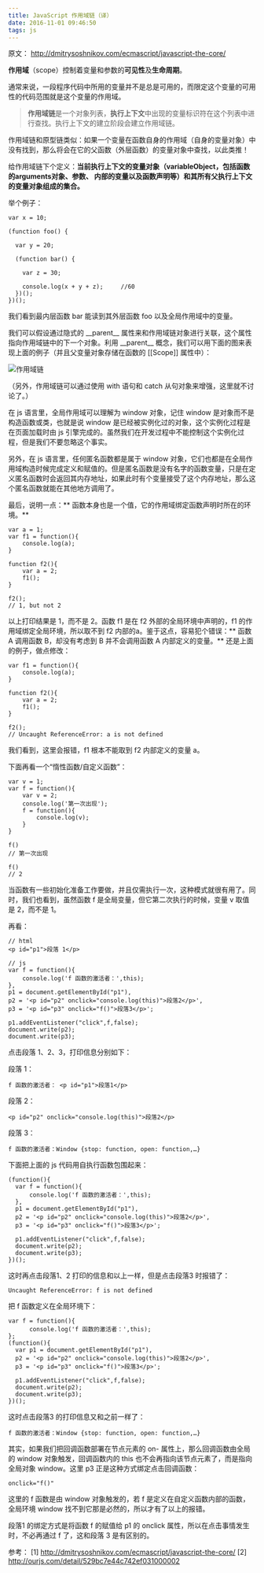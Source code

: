 ```yaml
---
title: JavaScript 作用域链（译）
date: 2016-11-01 09:46:50
tags: js
---
```


原文： http://dmitrysoshnikov.com/ecmascript/javascript-the-core/

**作用域**（scope）控制着变量和参数的**可见性**及**生命周期**。

通常来说，一段程序代码中所用的变量并不是总是可用的，而限定这个变量的可用性的代码范围就是这个变量的作用域。

> **作用域链**是一个对象列表，**执行上下文**中出现的变量标识符在这个列表中进行查找。执行上下文的建立阶段会建立作用域链。

<!-- more -->

作用域链和原型链类似：如果一个变量在函数自身的作用域（自身的变量对象）中没有找到，那么将会在它的父函数（外层函数）的变量对象中查找，以此类推！

给作用域链下个定义：**当前执行上下文的变量对象（variableObject，包括函数的arguments对象、参数、 内部的变量以及函数声明等）和其所有父执行上下文的变量对象组成的集合。**


举个例子：

```
var x = 10;

(function foo() {

  var y = 20;

  (function bar() {

    var z = 30;

    console.log(x + y + z);     //60
  })();
})();
```

我们看到最内层函数 bar 能读到其外层函数 foo 以及全局作用域中的变量。

我们可以假设通过隐式的 \_\_parent\_\_ 属性来和作用域链对象进行关联，这个属性指向作用域链中的下一个对象。利用 \_\_parent\_\_ 概念，我们可以用下面的图来表现上面的例子（并且父变量对象存储在函数的 [[Scope]] 属性中）：

![作用域链](/css/images/scope-chain/scope-chain.png)

（另外，作用域链可以通过使用 with 语句和 catch 从句对象来增强，这里就不讨论了。）

在 js 语言里，全局作用域可以理解为 window 对象，记住 window 是对象而不是构造函数或类，也就是说 window 是已经被实例化过的对象，这个实例化过程是在页面加载时由 js 引擎完成的。虽然我们在开发过程中不能控制这个实例化过程，但是我们不要忽略这个事实。

另外，在 js 语言里，任何匿名函数都是属于 window 对象，它们也都是在全局作用域构造时候完成定义和赋值的。但是匿名函数是没有名字的函数变量，只是在定义匿名函数时会返回其内存地址，如果此时有个变量接受了这个内存地址，那么这个匿名函数就能在其他地方调用了。

最后，说明一点：** 函数本身也是一个值，它的作用域绑定函数声明时所在的环境。**

```
var a = 1;
var f1 = function(){
    console.log(a);
}

function f2(){
    var a = 2;
    f1();
}

f2();
// 1, but not 2
```

以上打印结果是 1，而不是 2。函数 f1 是在 f2 外部的全局环境中声明的，f1 的作用域绑定全局环境，所以取不到 f2 内部的a。鉴于这点，容易犯个错误：** 函数 A 调用函数 B，却没有考虑到 B 并不会调用函数 A 内部定义的变量。** 还是上面的例子，做点修改：

```
var f1 = function(){
    console.log(a);
}

function f2(){
    var a = 2;
    f1();
}

f2();
// Uncaught ReferenceError: a is not defined
```

我们看到，这里会报错，f1 根本不能取到 f2 内部定义的变量 a。

下面再看一个“惰性函数/自定义函数”：

```
var v = 1;
var f = function(){
    var v = 2;
    console.log('第一次出现');
    f = function(){
        console.log(v);
    }
}

f()
// 第一次出现

f()
// 2
```

当函数有一些初始化准备工作要做，并且仅需执行一次，这种模式就很有用了。同时，我们也看到，虽然函数 f 是全局变量，但它第二次执行的时候，变量 v 取值是 2，而不是 1。

再看：

```
// html
<p id="p1">段落 1</p>

// js
var f = function(){
    console.log('f 函数的激活者：',this);
},
p1 = document.getElementById("p1"),
p2 = '<p id="p2" onclick="console.log(this)">段落2</p>',
p3 = '<p id="p3" onclick="f()">段落3</p>';

p1.addEventListener("click",f,false);
document.write(p2);		
document.write(p3);
```

点击段落 1、2、3，打印信息分别如下：

段落 1：
```
f 函数的激活者： <p id=​"p1">​段落1​</p>​
```

段落 2：
```
<p id="p2" onclick="console.log(this)">段落2</p>
```

段落 3：
```
f 函数的激活者：Window {stop: function, open: function,…}
```

下面把上面的 js 代码用自执行函数包围起来：

```
(function(){
  var f = function(){
      console.log('f 函数的激活者：',this);
  },
  p1 = document.getElementById("p1"),
  p2 = '<p id="p2" onclick="console.log(this)">段落2</p>',
  p3 = '<p id="p3" onclick="f()">段落3</p>';

  p1.addEventListener("click",f,false);
  document.write(p2);		
  document.write(p3);
})();
```

这时再点击段落1、2 打印的信息和以上一样，但是点击段落3 时报错了：

```
Uncaught ReferenceError: f is not defined
```

把 f 函数定义在全局环境下：

```
var f = function(){
      console.log('f 函数的激活者：',this);
};
(function(){
  var p1 = document.getElementById("p1"),
  p2 = '<p id="p2" onclick="console.log(this)">段落2</p>',
  p3 = '<p id="p3" onclick="f()">段落3</p>';

  p1.addEventListener("click",f,false);
  document.write(p2);		
  document.write(p3);
})();
```

这时点击段落3 的打印信息又和之前一样了：

```
f 函数的激活者：Window {stop: function, open: function,…}
```

其实，如果我们把回调函数部署在节点元素的 on- 属性上，那么回调函数由全局的 window 对象触发，回调函数内的 this 也不会再指向该节点元素了，而是指向全局对象 window。这里 p3 正是这种方式绑定点击回调函数：

```
onclick="f()"
```

这里的 f 函数是由 window 对象触发的，若 f 是定义在自定义函数内部的函数，全局环境 window 找不到它那是必然的，所以才有了以上的报错。

段落1 的绑定方式是将函数 f 的赋值给 p1 的 onclick 属性，所以在点击事情发生时，不必再通过 f 了，这和段落 3 是有区别的。






参考：
[1] http://dmitrysoshnikov.com/ecmascript/javascript-the-core/
[2] http://ourjs.com/detail/529bc7e44c742ef031000002